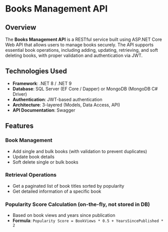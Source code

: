 # Books Management API

## Overview
The **Books Management API** is a RESTful service built using ASP.NET Core Web API that allows users to manage books securely. The API supports essential book operations, including adding, updating, retrieving, and soft deleting books, with proper validation and authentication via JWT.

## Technologies Used
- **Framework**: .NET 8 / .NET 9
- **Database**: SQL Server (EF Core / Dapper) or MongoDB (MongoDB C# Driver)
- **Authentication**: JWT-based authentication
- **Architecture**: 3-layered (Models, Data Access, API)
- **API Documentation**: Swagger

## Features
### Book Management
- Add single and bulk books (with validation to prevent duplicates)
- Update book details
- Soft delete single or bulk books

### Retrieval Operations
- Get a paginated list of book titles sorted by popularity
- Get detailed information of a specific book

### Popularity Score Calculation (on-the-fly, not stored in DB)
- Based on book views and years since publication
- **Formula**: `Popularity Score = BookViews * 0.5 + YearsSincePublished * 2`
